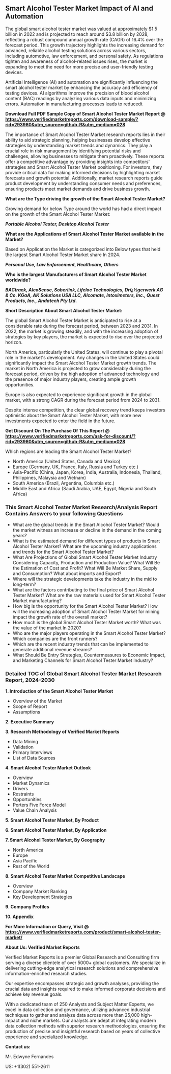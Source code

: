 <h2>Smart Alcohol Tester Market Impact of AI and Automation</h2><p>The global smart alcohol tester market was valued at approximately $1.5 billion in 2022 and is projected to reach around $3.8 billion by 2028, reflecting a robust compound annual growth rate (CAGR) of 16.4% over the forecast period. This growth trajectory highlights the increasing demand for advanced, reliable alcohol testing solutions across various sectors, including automotive, law enforcement, and personal safety. As regulations tighten and awareness of alcohol-related issues rises, the market is expanding to meet the need for more precise and user-friendly testing devices.</p><p>Artificial Intelligence (AI) and automation are significantly influencing the smart alcohol tester market by enhancing the accuracy and efficiency of testing devices. AI algorithms improve the precision of blood alcohol content (BAC) readings by analyzing various data inputs and minimizing errors. Automation in manufacturing processes leads to reducedt</p><p id="" class=""><strong>Download Full PDF Sample Copy of Smart Alcohol Tester Market Report @ <a href="https://www.verifiedmarketreports.com/download-sample/?rid=293960&utm_source=github-R&utm_medium=028" target="_blank">https://www.verifiedmarketreports.com/download-sample/?rid=293960&utm_source=github-R&utm_medium=028</a></strong></p><p>The importance of&nbsp;Smart Alcohol Tester Market research reports lies in their ability to aid strategic planning, helping businesses develop effective strategies by understanding market trends and dynamics. They play a crucial role in risk management by identifying potential risks and challenges, allowing businesses to mitigate them proactively. These reports offer a competitive advantage by providing insights into competitors' strategies and Smart Alcohol Tester Market positioning. For investors, they provide critical data for making informed decisions by highlighting market forecasts and growth potential. Additionally, market research reports guide product development by understanding consumer needs and preferences, ensuring products meet market demands and drive business growth.</p><p><strong>What are the&nbsp;Type driving the growth of the Smart Alcohol Tester Market?</strong></p><p id="" class="">Growing demand for below Type around the world has had a direct impact on the growth of the Smart Alcohol Tester Market:</p><em><strong>Portable Alcohol Tester, Desktop Alcohol Tester</strong></em></p><strong>What are the&nbsp;Applications&nbsp;of Smart Alcohol Tester Market available in the Market?</strong></p><p id="" class="">Based on Application the Market is categorized into Below types that held the largest Smart Alcohol Tester Market share In 2024.</p><em><strong>Personal Use, Law Enforcement, Healthcare, Others</strong></em></p><strong>Who is the largest Manufacturers of Smart Alcohol Tester Market worldwide?</strong></p><p><em><strong>BACtrack, AlcoSense, Soberlink, Lifeloc Technologies, Drï¿½gerwerk AG & Co. KGaA, AK Solutions USA LLC, Alcomate, Intoximeters, Inc., Quest Products, Inc., Andatech Pty Ltd.</strong></em></p><p id="" class=""><strong>Short Description About Smart Alcohol Tester Market:</strong></p><p>The global Smart Alcohol Tester Market is anticipated to rise at a considerable rate during the forecast period, between 2023 and 2031. In 2022, the market is growing steadily, and with the increasing adoption of strategies by key players, the market is expected to rise over the projected horizon.</p><p>North America, particularly the United States, will continue to play a pivotal role in the market's development. Any changes in the United States could significantly impact the Smart Alcohol Tester Market growth trends. The market in North America is projected to grow considerably during the forecast period, driven by the high adoption of advanced technology and the presence of major industry players, creating ample growth opportunities.</p><p>Europe is also expected to experience significant growth in the global market, with a strong CAGR during the forecast period from 2024 to 2031.</p><p>Despite intense competition, the clear global recovery trend keeps investors optimistic about the Smart Alcohol Tester Market, with more new investments expected to enter the field in the future.</p><p id="" class=""><strong>Get Discount On The Purchase Of This Report @ <a href="https://www.verifiedmarketreports.com/ask-for-discount/?rid=293960&utm_source=github-R&utm_medium=028" target="_blank">https://www.verifiedmarketreports.com/ask-for-discount/?rid=293960&utm_source=github-R&utm_medium=028</a></strong></p>Which regions are leading the Smart Alcohol Tester Market?</p><ul><li>North America (United States, Canada and Mexico)</li><li>Europe (Germany, UK, France, Italy, Russia and Turkey etc.)</li><li>Asia-Pacific (China, Japan, Korea, India, Australia, Indonesia, Thailand, Philippines, Malaysia and Vietnam)</li><li>South America (Brazil, Argentina, Columbia etc.)</li><li>Middle East and Africa (Saudi Arabia, UAE, Egypt, Nigeria and South Africa)</li></ul><h3 id="" class="">This Smart Alcohol Tester Market Research/Analysis Report Contains Answers to your following Questions</h3><ul><li>What are the global trends in the Smart Alcohol Tester Market? Would the market witness an increase or decline in the demand in the coming years?</li><li>What is the estimated demand for different types of products in Smart Alcohol Tester Market? What are the upcoming industry applications and trends for the Smart Alcohol Tester Market?</li><li>What Are Projections of Global Smart Alcohol Tester Market Industry Considering Capacity, Production and Production Value? What Will Be the Estimation of Cost and Profit? What Will Be Market Share, Supply and Consumption? What about imports and Export?</li><li>Where will the strategic developments take the industry in the mid to long-term?</li><li>What are the factors contributing to the final price of Smart Alcohol Tester Market? What are the raw materials used for Smart Alcohol Tester Market manufacturing?</li><li>How big is the opportunity for the Smart Alcohol Tester Market? How will the increasing adoption of Smart Alcohol Tester Market for mining impact the growth rate of the overall market?</li><li>How much is the global Smart Alcohol Tester Market worth? What was the value of the market In 2020?</li><li>Who are the major players operating in the Smart Alcohol Tester Market? Which companies are the front runners?</li><li>Which are the recent industry trends that can be implemented to generate additional revenue streams?</li><li>What Should Be Entry Strategies, Countermeasures to Economic Impact, and Marketing Channels for Smart Alcohol Tester Market Industry?</li></ul><h3 id="" class="">Detailed TOC of Global Smart Alcohol Tester Market Research Report, 2024-2030</h3><p id="" class=""><strong>1. Introduction of the Smart Alcohol Tester Market</strong></p><ul><li>Overview of the Market</li><li>Scope of Report</li><li>Assumptions</li></ul><p id="" class=""><strong>2. Executive Summary</strong></p><p id="" class=""><strong>3. Research Methodology of Verified Market Reports</strong></p><ul><li>Data Mining</li><li>Validation</li><li>Primary Interviews</li><li>List of Data Sources</li></ul><p id="" class=""><strong>4. Smart Alcohol Tester Market Outlook</strong></p><ul><li>Overview</li><li>Market Dynamics</li><li>Drivers</li><li>Restraints</li><li>Opportunities</li><li>Porters Five Force Model</li><li>Value Chain Analysis</li></ul><p id="" class=""><strong>5. Smart Alcohol Tester Market, By Product</strong></p><p id="" class=""><strong>6. Smart Alcohol Tester Market, By Application</strong></p><p id="" class=""><strong>7. Smart Alcohol Tester Market, By Geography</strong></p><ul><li>North America</li><li>Europe</li><li>Asia Pacific</li><li>Rest of the World</li></ul><p id="" class=""><strong>8. Smart Alcohol Tester Market Competitive Landscape</strong></p><ul><li>Overview</li><li>Company Market Ranking</li><li>Key Development Strategies</li></ul><p id="" class=""><strong>9. Company Profiles</strong></p><p id="" class=""><strong>10. Appendix</strong></p><p id="" class=""><strong>For More Information or Query, Visit @ <a href="https://www.verifiedmarketreports.com/product/smart-alcohol-tester-market/" target="_blank">https://www.verifiedmarketreports.com/product/smart-alcohol-tester-market/</a></strong></p><p id="" class=""><strong>About Us: Verified Market Reports</strong></p><p id="" class="">Verified Market Reports is a premier Global Research and Consulting firm serving a diverse clientele of over 5000+ global customers. We specialize in delivering cutting-edge analytical research solutions and comprehensive information-enriched research studies.</p><p id="" class="">Our expertise encompasses strategic and growth analyses, providing the crucial data and insights required to make informed corporate decisions and achieve key revenue goals.</p><p id="" class="">With a dedicated team of 250 Analysts and Subject Matter Experts, we excel in data collection and governance, utilizing advanced industrial techniques to gather and analyze data across more than 25,000 high-impact and niche markets. Our analysts are adept at integrating modern data collection methods with superior research methodologies, ensuring the production of precise and insightful research based on years of collective experience and specialized knowledge.</p><p id="" class=""><strong>Contact us:</strong></p><p id="" class="">Mr. Edwyne Fernandes</p><p id="" class="">US: +1(302) 551-2611</p>